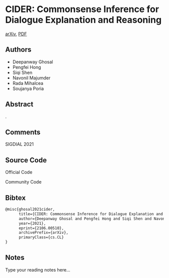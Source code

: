 
# CIDER: Commonsense Inference for Dialogue Explanation and Reasoning

[arXiv](https://arxiv.org/abs/2106.0510), [PDF](https://arxiv.org/pdf/2106.0510.pdf)

## Authors

- Deepanway Ghosal
- Pengfei Hong
- Siqi Shen
- Navonil Majumder
- Rada Mihalcea
- Soujanya Poria

## Abstract

.

## Comments

SIGDIAL 2021

## Source Code

Official Code



Community Code



## Bibtex

```tex
@misc{ghosal2021cider,
      title={CIDER: Commonsense Inference for Dialogue Explanation and Reasoning}, 
      author={Deepanway Ghosal and Pengfei Hong and Siqi Shen and Navonil Majumder and Rada Mihalcea and Soujanya Poria},
      year={2021},
      eprint={2106.00510},
      archivePrefix={arXiv},
      primaryClass={cs.CL}
}
```

## Notes

Type your reading notes here...

